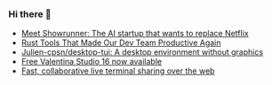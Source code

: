 ### Hi there 👋

<!-- daily.dev BOOKMARKS:START -->
- [Meet Showrunner: The AI startup that wants to replace Netflix](https://app.daily.dev/posts/zNqocvPD4?utm_source=rss&utm_medium=bookmarks&utm_campaign=PnGboN99PhXCxFrWGGg2C)
- [Rust Tools That Made Our Dev Team Productive Again](https://app.daily.dev/posts/U9o9sVlIt?utm_source=rss&utm_medium=bookmarks&utm_campaign=PnGboN99PhXCxFrWGGg2C)
- [Julien-cpsn/desktop-tui: A desktop environment without graphics](https://app.daily.dev/posts/C7Ec8yIUW?utm_source=rss&utm_medium=bookmarks&utm_campaign=PnGboN99PhXCxFrWGGg2C)
- [Free Valentina Studio 16 now available](https://app.daily.dev/posts/jC7xWsgyR?utm_source=rss&utm_medium=bookmarks&utm_campaign=PnGboN99PhXCxFrWGGg2C)
- [Fast, collaborative live terminal sharing over the web](https://app.daily.dev/posts/m8AHuo3pe?utm_source=rss&utm_medium=bookmarks&utm_campaign=PnGboN99PhXCxFrWGGg2C)
<!-- daily.dev BOOKMARKS:END -->

<!--
**dinesh4monto/dinesh4monto** is a ✨ _special_ ✨ repository because its `README.md` (this file) appears on your GitHub profile.

Here are some ideas to get you started:

- 🔭 I’m currently working on ...
- 🌱 I’m currently learning ...
- 👯 I’m looking to collaborate on ...
- 🤔 I’m looking for help with ...
- 💬 Ask me about ...
- 📫 How to reach me: ...
- 😄 Pronouns: ...
- ⚡ Fun fact: ...
-->

